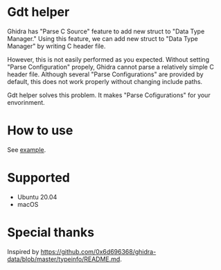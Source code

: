 # Gdt helper

Ghidra has "Parse C Source" feature to add new struct to "Data Type Manager." Using this feature, we can add new struct to "Data Type Manager" by writing C header file.

However, this is not easily performed as you expected. Without setting "Parse Configuration" propely, Ghidra cannot parse a relatively simple C header file. Although several "Parse Configurations" are provided by default, this does not work properly without changing include paths.

Gdt helper solves this problem. It makes "Parse Cofigurations" for your envorinment.

# How to use

See [example](./example).

# Supported

- Ubuntu 20.04
- macOS

# Special thanks

Inspired by https://github.com/0x6d696368/ghidra-data/blob/master/typeinfo/README.md.
